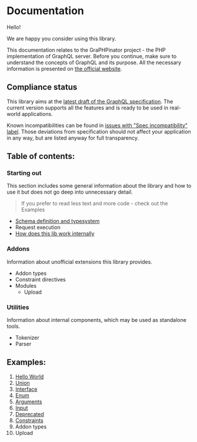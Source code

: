 # Documentation

Hello! 

We are happy you consider using this library.

This documentation relates to the GraPHPinator project - the PHP implementation of GraphQL server. 
Before you continue, make sure to understand the concepts of GraphQL and its purpose.
All the necessary information is presented on [the official website](http://graphql.org/learn/).

## Compliance status

This library aims at the [latest draft of the GraphQL specification](http://spec.graphql.org/draft/).
The current version supports all the features and is ready to be used in real-world applications.

Known incompatibilities can be found in [issues with "Spec incompatibility" label](https://github.com/graphpql/graphpinator/issues?q=is%3Aopen+is%3Aissue+label%3A%22Ctg+-+Spec+incompatibility%22). Those deviations from specification should not affect your application in any way, but are listed anyway for full transparency.

## Table of contents:

### Starting out

This section includes some general information about the library and how to use it but does not go deep into unnecessary detail.

> If you prefer to read less text and more code - check out the Examples

- [Schema definition and typesystem](typesystem.md)
- Request execution
- [How does this lib work internally](UnderTheHood.md)

### Addons

Information about unofficial extensions this library provides.

- Addon types
- Constraint directives
- Modules
  - Upload

### Utilities

Information about internal components, which may be used as standalone tools.

- Tokenizer
- Parser

## Examples:

1. [Hello World](examples/HelloWorld.md)
2. [Union](examples/Union.md)
3. [Interface](examples/Interface.md)
4. [Enum](examples/Enum.md)
5. [Arguments](examples/Arguments.md)
6. [Input](examples/Input.md)
7. [Deprecated](examples/Deprecated.md)
8. [Constraints](examples/Constraints.md)
9. Addon types
10. Upload
